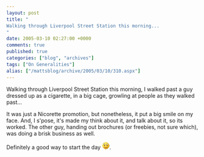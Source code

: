 ```yaml
---
layout: post
title: "
Walking through Liverpool Street Station this morning...
"
date: 2005-03-10 02:27:00 +0000
comments: true
published: true
categories: ["blog", "archives"]
tags: ["On Generalities"]
alias: ["/mattsblog/archive/2005/03/10/310.aspx"]
---
```

<!-- more -->

<P>Walking through Liverpool Street Station this morning, I walked past a guy dressed up as a cigarette, in a big cage, growling at people as they walked past...</P>
 <P>It was just a Nicorette promotion, but nonetheless, it&nbsp;put a big smile on my face. And, I s'pose, it's made my think about it, and talk about it, so its worked. The other guy, handing out brochures (or freebies, not sure which), was doing a brisk business as well.</P>
 <P>Definitely a good way to start the day <IMG alt=":)" class="emoticon" src="/images/emotions/emotion-1.gif" border=0>.</P>
